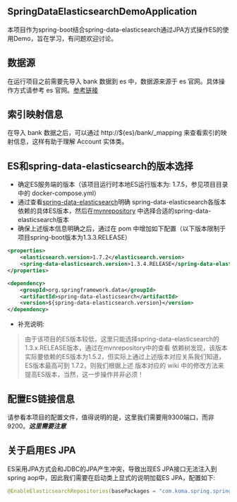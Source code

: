 ## SpringDataElasticsearchDemoApplication
本项目作为spring-boot结合spring-data-elasticsearch通过JPA方式操作ES的使用Demo，旨在学习，有问题欢迎讨论。

## 数据源
在运行项目之前需要先导入 bank 数据到 es 中，数据源来源于 es 官网。具体操作方式请参考
es 官网。[参考链接](https://www.elastic.co/guide/en/elasticsearch/reference/6.2/_exploring_your_data.html#_loading_the_sample_dataset)

## 索引映射信息
在导入 bank 数据之后，可以通过 http://${es}/bank/_mapping 来查看索引的映射信息，这样有助于理解
Account 实体类。

## ES和spring-data-elasticsearch的版本选择
* 确定ES服务端的版本（该项目运行时本地ES运行版本为: 1.7.5，参见项目目录中的 docker-compose.yml）
* 通过查看[spring-data-elasticsearch](https://github.com/spring-projects/spring-data-elasticsearch/wiki/Spring-Data-Elasticsearch---Spring-Boot---version-matrix)明确
spring-data-elasticsearch各版本依赖的具体ES版本，然后在[mvnrepository](http://mvnrepository.com/artifact/org.springframework.data/spring-data-elasticsearch)
中选择合适的spring-data-elasticsearch版本
* 确保上述版本信息明确之后，通过在 pom 中增加如下配置（以下版本限制于项目spring-boot版本为1.3.3.RELEASE）
```xml
<properties>
    <elasticsearch.version>1.7.2</elasticsearch.version>
    <spring-data-elasticsearch.version>1.3.4.RELEASE</spring-data-elasticsearch.version>
</properties>

<dependency>
    <groupId>org.springframework.data</groupId>
    <artifactId>spring-data-elasticsearch</artifactId>
    <version>${spring-data-elasticsearch.version}</version>
</dependency>
```
* 补充说明:
> 由于该项目的ES版本较低，这里只能选择spring-data-elasticsearch的1.3.x.RELEASE版本，通过在mvnrepository中的查看
依赖树发现，该版本实际要依赖的ES版本为1.5.2，但实际上通过上述版本对应关系我们知道，ES版本最高可到 1.7.2，则我们根据上述
版本对应的 wiki 中的修改方法来提高ES版本，当然，这一步操作并非必须！

## 配置ES链接信息
请参看本项目的配置文件，值得说明的是，这里我们需要用9300端口，而非9200。***这里需要注意***

## 关于启用ES JPA
ES采用JPA方式会和JDBC的JPA产生冲突，导致出现ES JPA接口无法注入到spring aop中，因此我们需要在启动类上显式的说明加载ES JPA，配置如下:
```java
@EnableElasticsearchRepositories(basePackages = "com.koma.spring.springdataelasticsearchdemo.repositories")
```
